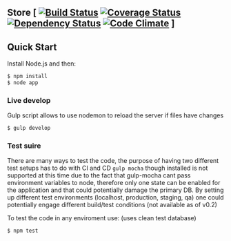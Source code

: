 ## Store [ [![Build Status](https://travis-ci.org/maggiben/store.svg?branch=master)](https://travis-ci.org/maggiben/store) [![Coverage Status](https://coveralls.io/repos/maggiben/store/badge.svg)](https://coveralls.io/r/maggiben/store) [![Dependency Status](https://gemnasium.com/maggiben/store.svg)](https://gemnasium.com/maggiben/store) [![Code Climate](https://codeclimate.com/repos/5594f28b69568062c002444f/badges/0495d29bd5193aec95bf/gpa.svg)](https://codeclimate.com/repos/5594f28b69568062c002444f/feed) ]

## Quick Start

Install Node.js and then:

```sh
$ npm install
$ node app
```
###  Live develop
Gulp script allows to use nodemon to reload the server if files have changes

```sh
$ gulp develop
```
###  Test suire
There are many ways to test the code, the purpose of having two different test setups has to do with CI and CD
`gulp mocha` though installed is not supported at this time due to the fact that gulp-mocha cant pass environment variables to node, therefore only one state can be enabled for the application and that could potentially damage the primary DB.
By setting up different test environments (localhost, production, staging, qa) one could potentially engage different build/test conditions (not available as of v0.2)

To test the code in any enviroment use: (uses clean test database)
```sh
$ npm test
```
